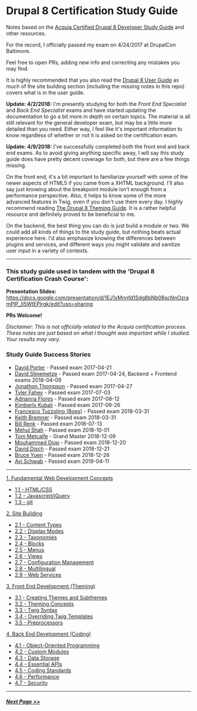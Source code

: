 # Drupal 8 Certification Study Guide

Notes based on the [Acquia Certified Drupal 8 Developer Study Guide](https://acquia-academy.gitbooks.io/study-guide-acquia-certified-drupal-8-developer/content/study-guide.html) and other resources.

For the record, I officially passed my exam on 4/24/2017 at DrupalCon Baltimore.

Feel free to open PRs, adding new info and correcting any mistakes you may find.

It is highly recommended that you also read the [Drupal 8 User Guide](https://www.drupal.org/docs/user_guide/en/index.html) as much of the site building section (including the missing notes in this repo) covers what is in the user guide.

**Update: 4/2/2018:**
I'm presently studying for both the *Front End Specialist* and *Back End Specialist* exams and have started updating the documentation to go a bit more in depth on certain topics. The material is all still relevant for the general developer exam, but may be a little more detailed than you need. Either way, I feel like it's important information to know regardless of whether or not it is asked on the certification exam.

**Update: 4/9/2018:**
I've successfully completed both the front end and back end exams. As to avoid giving anything specific away, I will say this study guide does have pretty decent coverage for both, but there are a few things missing. 

On the front end, it's a bit important to familiarize yourself with some of the newer aspects of HTML5 if you came from a XHTML background. I'll also say just knowing about the breakpoint module isn't enough from a performance perspective. Also, it helps to know some of the more advanced features in Twig, even if you don't use them every day. I highly recommend reading [The Drupal 8 Theming Guide](https://sqndr.github.io/d8-theming-guide/index.html). It is a rather helpful resource and definitely proved to be beneficial to me. 

On the backend, the best thing you can do is just build a module or two. We could add all kinds of things to the study guide, but nothing beats actual experience here. I'd also emphasize knowing the differences between plugins and services, and different ways you might validate and sanitize user input in a variety of contexts.

---

### This study guide used in tandem with the 'Drupal 8 Certification Crash Course':
**Presentation Slides:** https://docs.google.com/presentation/d/1EJ1xMnnfd1Sdg8bNb08scNnOzramPlP_II5WtEPlrgk/edit?usp=sharing

**PRs Welcome!**

*Disclaimer: This is not officially related to the Acquia certification process. These notes are just based on what I thought was important while I studied. Your results may vary.*

### Study Guide Success Stories
- [David Porter](https://certification.acquia.com/user/921060) - Passed exam 2017-04-21
- [David Stinemetze](https://certification.acquia.com/user/1646806) - Passed exam 2017-04-24, Backend + Frontend exams 2018-04-09
- [Jonathon Thompson](https://certification.acquia.com/user/1017464) - Passed exam 2017-04-27
- [Tyler Fahey](https://certification.acquia.com/user/1647946) - Passed exam 2017-07-03
- [Adrianna Flores](https://certification.acquia.com/user/1648371) - Passed exam 2017-08-12
- [Kimberly Kubali](https://certification.acquia.com/user/835896) - Passed exam 2017-09-26
- [Francesco Tuzzolino (Boes)](https://certification.acquia.com/user/1651641) - Passed exam 2018-03-31
- [Keith Bremner](https://certification.acquia.com/user/972476) - Passed exam 2018-03-31
- [Bill Renk](https://certification.acquia.com/user/856371) - Passed exam 2018-07-13
- [Mehul Shah](https://certification.acquia.com/user/1654391) - Passed exam 2018-10-01
- [Tom Metcalfe](https://certification.acquia.com/user/1652801) - Grand Master 2018-12-09
- [Mouhammed Diop](https://certification.acquia.com/user/689133) - Passed exam 2018-12-20
- [David Disch](https://certification.acquia.com/user/1655436) - Passed exam 2018-12-21
- [Bruce Yuen](https://certification.acquia.com/user/1655476) - Passed exam 2018-12-26
- [Avi Schwab](https://certification.acquia.com/user/1656751) - Passed exam 2019-04-11

---

[1. Fundamental Web Development Concepts](1-fundamentals)
  - [1.1 - HTML/CSS](1-fundamentals/1.1-html-css.md)
  - [1.2 - Javascript/jQuery](1-fundamentals/1.2-javascript-jquery.md)
  - [1.3 - git](1-fundamentals/1.3-git.md)

[2. Site Building](2-site-building)
  - [2.1 - Content Types](2-site-building/2.1-content-types.md)
  - [2.2 - Display Modes](2-site-building/2.2-display-modes.md)
  - [2.3 - Taxonomies](2-site-building/2.3-taxonomies.md)
  - [2.4 - Blocks](2-site-building/2.4-blocks.md)
  - [2.5 - Menus](2-site-building/2.5-menus.md)
  - [2.6 - Views](2-site-building/2.6-views.md)
  - [2.7 - Configuration Management](2-site-building/2.7-configuration-management.md)
  - [2.8 - Multilingual](2-site-building/2.8-multilingual.md)
  - [2.9 - Web Services](2-site-building/2.9-web-services.md)

[3. Front End Development (Theming)](3-front-end-development)
  - [3.1 - Creating Themes and Subthemes](3-front-end-development/3.1-creating-themes.md)
  - [3.2 - Theming Concepts](3-front-end-development/3.2-theming-concepts.md)
  - [3.3 - Twig Syntax](3-front-end-development/3.3-twig-syntax.md)
  - [3.4 - Overriding Twig Templates](3-front-end-development/3.4-twig-templates.md)
  - [3.5 - Preprocessors](3-front-end-development/3.5-preprocessors.md)

[4. Back End Development (Coding)](4-back-end-development)
  - [4.1 - Object-Oriented Programming](4-back-end-development/4.1-oop.md)
  - [4.2 - Custom Modules](4-back-end-development/4.2-custom-modules.md)
  - [4.3 - Data Storage](4-back-end-development/4.3-data-storage.md)
  - [4.4 - Essential APIs](4-back-end-development/4.4-essential-apis.md)
  - [4.5 - Coding Standards](4-back-end-development/4.5-coding-standards.md)
  - [4.6 - Performance](4-back-end-development/4.6-performance.md)
  - [4.7 - Security](4-back-end-development/4.7-security.md)

---

##### [Next Page >>](1-fundamentals/README.md)
